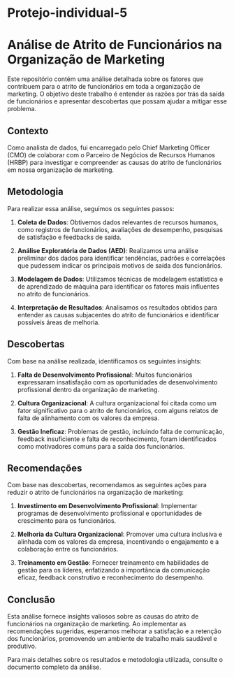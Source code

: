 # Protejo-individual-5

# Análise de Atrito de Funcionários na Organização de Marketing

Este repositório contém uma análise detalhada sobre os fatores que contribuem para o atrito de funcionários em toda a organização de marketing. O objetivo deste trabalho é entender as razões por trás da saída de funcionários e apresentar descobertas que possam ajudar a mitigar esse problema.

## Contexto

Como analista de dados, fui encarregado pelo Chief Marketing Officer (CMO) de colaborar com o Parceiro de Negócios de Recursos Humanos (HRBP) para investigar e compreender as causas do atrito de funcionários em nossa organização de marketing.

## Metodologia

Para realizar essa análise, seguimos os seguintes passos:

1. **Coleta de Dados**: Obtivemos dados relevantes de recursos humanos, como registros de funcionários, avaliações de desempenho, pesquisas de satisfação e feedbacks de saída.

2. **Análise Exploratória de Dados (AED)**: Realizamos uma análise preliminar dos dados para identificar tendências, padrões e correlações que pudessem indicar os principais motivos de saída dos funcionários.

3. **Modelagem de Dados**: Utilizamos técnicas de modelagem estatística e de aprendizado de máquina para identificar os fatores mais influentes no atrito de funcionários.

4. **Interpretação de Resultados**: Analisamos os resultados obtidos para entender as causas subjacentes do atrito de funcionários e identificar possíveis áreas de melhoria.

## Descobertas

Com base na análise realizada, identificamos os seguintes insights:

1. **Falta de Desenvolvimento Profissional**: Muitos funcionários expressaram insatisfação com as oportunidades de desenvolvimento profissional dentro da organização de marketing.

2. **Cultura Organizacional**: A cultura organizacional foi citada como um fator significativo para o atrito de funcionários, com alguns relatos de falta de alinhamento com os valores da empresa.

3. **Gestão Ineficaz**: Problemas de gestão, incluindo falta de comunicação, feedback insuficiente e falta de reconhecimento, foram identificados como motivadores comuns para a saída dos funcionários.

## Recomendações

Com base nas descobertas, recomendamos as seguintes ações para reduzir o atrito de funcionários na organização de marketing:

1. **Investimento em Desenvolvimento Profissional**: Implementar programas de desenvolvimento profissional e oportunidades de crescimento para os funcionários.

2. **Melhoria da Cultura Organizacional**: Promover uma cultura inclusiva e alinhada com os valores da empresa, incentivando o engajamento e a colaboração entre os funcionários.

3. **Treinamento em Gestão**: Fornecer treinamento em habilidades de gestão para os líderes, enfatizando a importância da comunicação eficaz, feedback construtivo e reconhecimento do desempenho.

## Conclusão

Esta análise fornece insights valiosos sobre as causas do atrito de funcionários na organização de marketing. Ao implementar as recomendações sugeridas, esperamos melhorar a satisfação e a retenção dos funcionários, promovendo um ambiente de trabalho mais saudável e produtivo.

Para mais detalhes sobre os resultados e metodologia utilizada, consulte o documento completo da análise.
